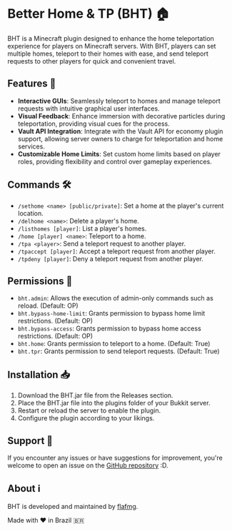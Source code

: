 # Better Home & TP (BHT) 🏠

BHT is a Minecraft plugin designed to enhance the home teleportation experience for players on Minecraft servers. With BHT, players can set multiple homes, teleport to their homes with ease, and send teleport requests to other players for quick and convenient travel.

## Features 🚀

- **Interactive GUIs**: Seamlessly teleport to homes and manage teleport requests with intuitive graphical user interfaces.
- **Visual Feedback**: Enhance immersion with decorative particles during teleportation, providing visual cues for the process.
- **Vault API Integration**: Integrate with the Vault API for economy plugin support, allowing server owners to charge for teleportation and home services.
- **Customizable Home Limits**: Set custom home limits based on player roles, providing flexibility and control over gameplay experiences.

## Commands 🛠️

- `/sethome <name> [public/private]`: Set a home at the player's current location.
- `/delhome <name>`: Delete a player's home.
- `/listhomes [player]`: List a player's homes.
- `/home [player] <name>`: Teleport to a home.
- `/tpa <player>`: Send a teleport request to another player.
- `/tpaccept [player]`: Accept a teleport request from another player.
- `/tpdeny [player]`: Deny a teleport request from another player.

## Permissions 🔐

- `bht.admin`: Allows the execution of admin-only commands such as reload. (Default: OP)
- `bht.bypass-home-limit`: Grants permission to bypass home limit restrictions. (Default: OP)
- `bht.bypass-access`: Grants permission to bypass home access restrictions. (Default: OP)
- `bht.home`: Grants permission to teleport to a home. (Default: True)
- `bht.tpr`: Grants permission to send teleport requests. (Default: True)

## Installation 📥

1. Download the BHT.jar file from the Releases section.
2. Place the BHT.jar file into the plugins folder of your Bukkit server.
3. Restart or reload the server to enable the plugin.
4. Configure the plugin according to your likings.

## Support 🤝

If you encounter any issues or have suggestions for improvement, you're welcome to open an issue on the [GitHub repository](https://github.com/flafmg/BHT/issues) :D.

## About ℹ️

BHT is developed and maintained by [flafmg](https://github.com/flafmg).

Made with ❤️ in Brazil 🇧🇷
